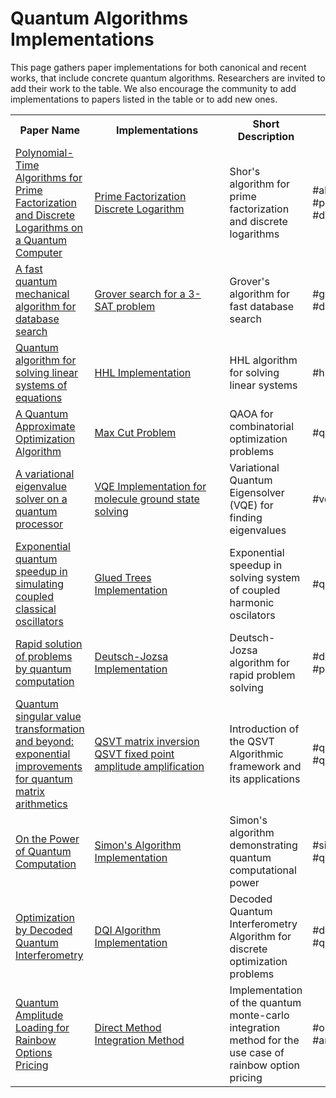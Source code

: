 # Quantum Algorithms Implementations

This page gathers paper implementations for both canonical and recent works, that
include concrete quantum algorithms. Researchers are invited to add their work
to the table. We also encourage the community to add implementations to papers listed
in the table or to add new ones.

<table>
    <tr>
        <th>Paper Name</th>
        <th>Implementations</th>
        <th>Short Description</th>
        <th>Tags</th>
    </tr>
    <tr>
        <td><a href="https://arxiv.org/abs/quant-ph/9508027" target="_blank">Polynomial-Time Algorithms for Prime Factorization and Discrete Logarithms on a Quantum Computer</a></td>
        <td>
          <a href="algebraic/shor/shor_modular_exponentiation.ipynb">Prime Factorization</a><br>
          <a href="algebraic/discrete_log/discrete_log.ipynb">Discrete Logarithm</a><br>
        </td>
        <td>Shor's algorithm for prime factorization and discrete logarithms</td>
        <td>#algebraic #prime_factorization #discrete_logarithms</td>
    </tr>
    <tr>
        <td><a href="https://arxiv.org/abs/quant-ph/9605043" target="_blank">A fast quantum mechanical algorithm for database search</a></td>
        <td>
          <a href="grover/3_sat_grover/3_sat_grover.ipynb">Grover search for a 3-SAT problem</a>
        </td>
        <td>Grover's algorithm for fast database search</td>
        <td>#grover #database_search</td>
    </tr>
    <tr>
        <td><a href="https://arxiv.org/abs/0811.3171" target="_blank">Quantum algorithm for solving linear systems of equations</a></td>
        <td>
          <a href="hhl/hhl/hhl.ipynb">HHL Implementation</a>
        </td>
        <td>HHL algorithm for solving linear systems</td>
        <td>#hhl #linear_systems</td>
    </tr>
    <tr>
        <td><a href="https://arxiv.org/abs/1411.4028" target="_blank">A Quantum Approximate Optimization Algorithm</a></td>
        <td>
          <a href="../applications/optimization/max_cut/max_cut.ipynb">Max Cut Problem</a>
        </td>
        <td>QAOA for combinatorial optimization problems</td>
        <td>#qaoa #optimization</td>
    </tr>
    <tr>
        <td><a href="https://arxiv.org/abs/1304.3061" target="_blank">A variational eigenvalue solver on a quantum processor</a></td>
        <td>
          <a href="../applications/chemistry/molecular_energy_curve/molecular_energy_curve.ipynb">VQE Implementation for molecule ground state solving</a>
        </td>
        <td>Variational Quantum Eigensolver (VQE) for finding eigenvalues</td>
        <td>#vqe</td>
    </tr>
    <tr>
        <td><a href="https://arxiv.org/abs/2303.13012" target="_blank">Exponential quantum speedup in simulating coupled classical oscillators</a></td>
        <td>
          <a href="glued_trees/glued_trees.ipynb">Glued Trees Implementation</a>
        </td>
        <td>Exponential speedup in solving system of coupled harmonic oscilators</td>
        <td>#quantum_speedup</td>
    </tr>
    <tr>
        <td><a href="https://royalsocietypublishing.org/doi/epdf/10.1098/rspa.1992.0167" target="_blank">Rapid solution of problems by quantum computation</a></td>
        <td>
          <a href="deutsch_jozsa/deutsch_jozsa.ipynb">Deutsch-Jozsa Implementation</a>
        </td>
        <td>Deutsch-Jozsa algorithm for rapid problem solving</td>
        <td>#deutsch_jozsa #problem_solving</td>
    </tr>
    <tr>
        <td><a href="https://arxiv.org/abs/1806.01838" target="_blank">Quantum singular value transformation and beyond: exponential improvements for quantum matrix arithmetics</a></td>
        <td>
          <a href="../algorithms/qsvt/qsvt_matrix_inversion/qsvt_matrix_inversion.ipynb
">QSVT matrix inversion</a><br>
          <a href="qsvt/qsvt_fixed_point_amplitude_amplification/qsvt_fixed_point_amplitude_amplification.ipynb">QSVT fixed point amplitude amplification</a><br>
        </td>
        <td>Introduction of the QSVT Algorithmic framework and its applications</td>
        <td>#qsvt #quantum_algorithms</td>
    </tr>
    <tr>
        <td><a href="https://epubs.siam.org/doi/10.1137/S0097539796298637" target="_blank">On the Power of Quantum Computation</a></td>
        <td>
          <a href="simon/simon.ipynb">Simon's Algorithm Implementation</a>
        </td>
        <td>Simon's algorithm demonstrating quantum computational power</td>
        <td>#simon #quantum_computation</td>
    </tr>
    <tr>
        <td><a href="https://arxiv.org/abs/2408.08292" target="_blank">Optimization by Decoded Quantum Interferometry
</a></td>
        <td>
          <a href="dqi/dqi_max_xorsat.ipynb">DQI Algorithm Implementation</a>
        </td>
        <td>Decoded Quantum Interferometry Algorithm for discrete optimization problems</td>
        <td>#dqi #quantum_algorithms</td>
    </tr>
    <tr>
        <td>
            <a href="https://arxiv.org/abs/2402.05574" target="_blank">Quantum Amplitude Loading for Rainbow Options Pricing</a>
        </td>
        <td style="min-width: 200px;">
          <a href="../applications/finance/rainbow_options/rainbow_options_direct_method.ipynb">Direct Method</a><br>
          <a href="../applications/finance/rainbow_options/rainbow_options_integration_method.ipynb">Integration Method</a>
        </td>
        <td>
            Implementation of the quantum monte-carlo integration method for the use case of rainbow option pricing
        </td>
        <td>
            #option_pricing<br>
            #amplitude_estimation
        </td>
    </tr>
</table>
